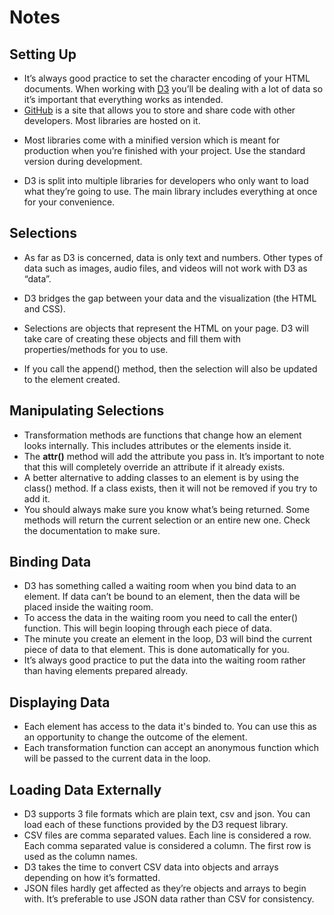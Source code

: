 # Notes

## Setting Up
* It’s always good practice to set the character encoding of your HTML documents. When working with [D3](https://d3js.org/) you’ll be dealing with a lot of data so it’s important that everything works as intended.
* [GitHub](https://github.com/) is a site that allows you to store and share code with other developers. Most libraries are hosted on it.
- Most libraries come with a minified version which is meant for production when you’re finished with your project. Use the standard version during development.
+ D3 is split into multiple libraries for developers who only want to load what they’re going to use. The main library includes everything at once for your convenience.

## Selections
* As far as D3 is concerned, data is only text and numbers. Other types of data such as images, audio files, and videos will not work with D3 as “data”.
- D3 bridges the gap between your data and the visualization (the HTML and CSS).
+ Selections are objects that represent the HTML on your page. D3 will take care of creating these objects and fill them with properties/methods for you to use.
* If you call the append() method, then the selection will also be updated to the element created.

## Manipulating Selections
* Transformation methods are functions that change how an element looks internally. This includes attributes or the elements inside it.
* The **__attr()__** method will add the attribute you pass in. It’s important to note that this will completely override an attribute if it already exists.
* A better alternative to adding classes to an element is by using the class() method. If a class exists, then it will not be removed if you try to add it.
* You should always make sure you know what’s being returned. Some methods will return the current selection or an entire new one. Check the documentation to make sure.

## Binding Data
* D3 has something called a waiting room when you bind data to an element. If data can’t be bound to an element, then the data will be placed inside the waiting room.
* To access the data in the waiting room you need to call the enter() function. This will begin looping through each piece of data.
* The minute you create an element in the loop, D3 will bind the current piece of data to that element. This is done automatically for you.
* It’s always good practice to put the data into the waiting room rather than having elements prepared already.

## Displaying Data
* Each element has access to the data it's binded to. You can use this as an opportunity to change the outcome of the element.
* Each transformation function can accept an anonymous function which will be passed to the current data in the loop.

## Loading Data Externally
* D3 supports 3 file formats which are plain text, csv and json. You can load each of these functions provided by the D3 request library.
* CSV files are comma separated values. Each line is considered a row. Each comma separated value is considered a column. The first row is used as the column names.
* D3 takes the time to convert CSV data into objects and arrays depending on how it’s formatted.
* JSON files hardly get affected as they’re objects and arrays to begin with. It’s preferable to use JSON data rather than CSV for consistency.
